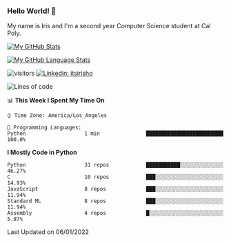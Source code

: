 ### Hello World! 👋

My name is Iris and I'm a second year Computer Science student at Cal Poly. 


[![My GitHub Stats](https://github-readme-stats.vercel.app/api?username=sleepyStick&show_icons=true&&count_private=true&include_all_commits=true&theme=buefy)]()

[![My GitHub Language Stats](https://github-readme-stats.vercel.app/api/top-langs/?username=sleepyStick&langs_count=5&theme=buefy)]()

![visitors](https://visitor-badge.glitch.me/badge?page_id=sleepyStick.sleepyStick)
[![Linkedin: itsirisho](https://img.shields.io/badge/-itsirisho-informational?style=flat-square&logo=Linkedin&logoColor=white&link=https://www.linkedin.com/in/itsirisho/)](https://www.linkedin.com/in/itsirisho/)

<!--START_SECTION:waka-->
![Lines of code](https://img.shields.io/badge/From%20Hello%20World%20I%27ve%20Written-13%20Million%20lines%20of%20code-blue)

📊 **This Week I Spent My Time On** 

```text
⌚︎ Time Zone: America/Los_Angeles

💬 Programming Languages: 
Python                   1 min               █████████████████████████   100.0%

```

**I Mostly Code in Python** 

```text
Python                   31 repos            ███████████░░░░░░░░░░░░░░   46.27% 
C                        10 repos            ███░░░░░░░░░░░░░░░░░░░░░░   14.93% 
JavaScript               8 repos             ███░░░░░░░░░░░░░░░░░░░░░░   11.94% 
Standard ML              8 repos             ███░░░░░░░░░░░░░░░░░░░░░░   11.94% 
Assembly                 4 repos             █░░░░░░░░░░░░░░░░░░░░░░░░   5.97%

```



 Last Updated on 06/01/2022
<!--END_SECTION:waka-->

<!--
**konanyuta/konanyuta** is a ✨ _special_ ✨ repository because its `README.md` (this file) appears on your GitHub profile.

Here are some ideas to get you started:

- 🔭 I’m currently working on ...
- 🌱 I’m currently learning ...
- 👯 I’m looking to collaborate on ...
- 🤔 I’m looking for help with ...
- 💬 Ask me about ...
- 📫 How to reach me: ...
- 😄 Pronouns: ...
- ⚡ Fun fact: ...
-->
